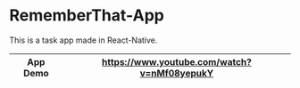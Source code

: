 # RememberThat-App


This is a task app made in React-Native.

| App Demo | https://www.youtube.com/watch?v=nMf08yepukY |
| --- | --- |
